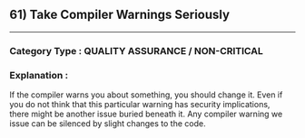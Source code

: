 ## 61) Take Compiler Warnings Seriously
   



---

### **Category Type** : QUALITY ASSURANCE / NON-CRITICAL


### **Explanation** : 

If the compiler warns you about something, you should change it. Even if you do not think that this particular warning has security implications,  
there might be another issue buried beneath it. Any compiler warning we issue can be silenced by slight changes to the code.


